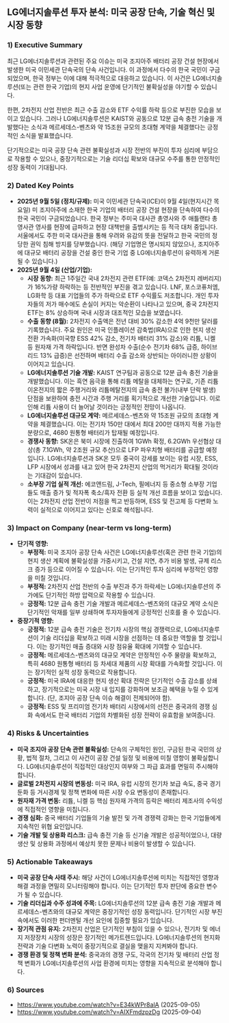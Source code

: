 ## LG에너지솔루션 투자 분석: 미국 공장 단속, 기술 혁신 및 시장 동향

### 1) Executive Summary

최근 LG에너지솔루션과 관련된 주요 이슈는 미국 조지아주 배터리 공장 건설 현장에서 발생한 미국 이민세관 단속국의 단속 사건입니다. 이 과정에서 다수의 한국 국민이 구금되었으며, 한국 정부는 이에 대해 적극적으로 대응하고 있습니다. 이 사건은 LG에너지솔루션(또는 관련 한국 기업)의 현지 사업 운영에 단기적인 불확실성을 야기할 수 있습니다.

한편, 2차전지 산업 전반은 최근 수출 감소와 ETF 수익률 하락 등으로 부진한 모습을 보이고 있습니다. 그러나 LG에너지솔루션은 KAIST와 공동으로 12분 급속 충전 기술을 개발했다는 소식과 메르세데스-벤츠와 약 15조원 규모의 초대형 계약을 체결했다는 긍정적인 소식을 발표했습니다.

단기적으로는 미국 공장 단속 관련 불확실성과 시장 전반의 부진이 투자 심리에 부담으로 작용할 수 있으나, 중장기적으로는 기술 리더십 확보와 대규모 수주를 통한 안정적인 성장 동력이 기대됩니다.

### 2) Dated Key Points

*   **2025년 9월 5일 (정치/규제):** 미국 이민세관 단속국(ICE)이 9월 4일(현지시간 목요일) 미 조지아주에 소재한 한국 기업의 배터리 공장 건설 현장을 단속하여 다수의 한국 국민이 구금되었습니다. 한국 정부는 주미국 대사관 총영사와 주 애틀랜타 총영사관 영사를 현장에 급파하고 현장 대책반을 출범시키는 등 적극 대처 중입니다. 서울에서도 주한 미국 대사관을 통해 우려와 유감의 뜻을 전달하고 한국 국민의 정당한 권익 침해 방지를 당부했습니다. (해당 기업명은 명시되지 않았으나, 조지아주에 대규모 배터리 공장을 건설 중인 한국 기업 중 LG에너지솔루션이 유력하게 거론될 수 있습니다.)
*   **2025년 9월 4일 (산업/기업):**
    *   **시장 동향:** 최근 1주일간 국내 2차전지 관련 ETF(예: 코덱스 2차전지 레버리지)가 16%가량 하락하는 등 전반적인 부진을 겪고 있습니다. LNF, 포스코퓨처엠, LG화학 등 대표 기업들의 주가 하락으로 ETF 수익률도 저조합니다. 개인 투자자들의 저가 매수에도 손실이 커지는 악순환이 나타나고 있으며, 중국 2차전지 ETF는 8% 상승하며 국내 시장과 대조적인 모습을 보였습니다.
    *   **수출 동향 (8월):** 2차전지 수출액은 전년 대비 30% 감소한 4억 9천만 달러를 기록했습니다. 주요 원인은 미국 인플레이션 감축법(IRA)으로 인한 현지 생산 전환 가속화(미국향 ESS 42% 감소, 전기차 배터리 31% 감소)와 리튬, 니켈 등 원자재 가격 하락입니다. 반면 완성차 수출(순수 전기차 68% 급증, 하이브리드 13% 급증)은 선전하며 배터리 수출 감소와 상반되는 아이러니한 상황이 이어지고 있습니다.
    *   **LG에너지솔루션 기술 개발:** KAIST 연구팀과 공동으로 12분 급속 충전 기술을 개발했습니다. 이는 흑연 음극을 통해 리튬 메탈을 대체하는 연구로, 기존 리튬이온전지의 짧은 주행거리와 리튬메탈전지의 급속 충전 불가(내부 단락 발생) 단점을 보완하여 충전 시간과 주행 거리를 획기적으로 개선한 기술입니다. 이로 인해 리튬 사용이 더 늘어날 것이라는 긍정적인 전망이 나옵니다.
    *   **LG에너지솔루션 대규모 계약:** 메르세데스-벤츠와 약 15조원 규모의 초대형 계약을 체결했습니다. 이는 전기차 150만 대에서 최대 200만 대까지 적용 가능한 분량으로, 4680 원통형 배터리가 탑재될 예정입니다.
    *   **경쟁사 동향:** SK온은 북미 시장에 진출하여 1GWh 확정, 6.2GWh 우선협상 대상(총 7.1GWh, 약 2조원 규모 추산)으로 LFP 파우치형 배터리를 공급할 예정입니다. LG에너지솔루션과 SK온 모두 중국이 강세를 보이는 유럽 시장, ESS, LFP 시장에서 성과를 내고 있어 한국 2차전지 산업의 먹거리가 확대될 것이라는 기대감이 있습니다.
    *   **소부장 기업 실적 개선:** 에코앤드림, J-Tech, 필에너지 등 중소형 소부장 기업들도 매출 증가 및 적자폭 축소/흑자 전환 등 실적 개선 흐름을 보이고 있습니다. 이는 2차전지 산업 전반이 저점을 찍고 반등하며, ESS 및 전고체 등 다변화 노력이 실적으로 이어지고 있다는 신호로 해석됩니다.

### 3) Impact on Company (near-term vs long-term)

*   **단기적 영향:**
    *   **부정적:** 미국 조지아 공장 단속 사건은 LG에너지솔루션(혹은 관련 한국 기업)의 현지 생산 계획에 불확실성을 가중시키고, 건설 지연, 추가 비용 발생, 규제 리스크 증가 등으로 이어질 수 있습니다. 이는 단기적인 투자 심리에 부정적인 영향을 미칠 것입니다.
    *   **부정적:** 2차전지 산업 전반의 수출 부진과 주가 하락세는 LG에너지솔루션의 주가에도 단기적인 하방 압력으로 작용할 수 있습니다.
    *   **긍정적:** 12분 급속 충전 기술 개발과 메르세데스-벤츠와의 대규모 계약 소식은 단기적인 악재를 일부 상쇄하며 투자자들에게 긍정적인 신호를 줄 수 있습니다.
*   **중장기적 영향:**
    *   **긍정적:** 12분 급속 충전 기술은 전기차 시장의 핵심 경쟁력으로, LG에너지솔루션이 기술 리더십을 확보하고 미래 시장을 선점하는 데 중요한 역할을 할 것입니다. 이는 장기적인 매출 증대와 시장 점유율 확대에 기여할 수 있습니다.
    *   **긍정적:** 메르세데스-벤츠와의 대규모 계약은 안정적인 수주 물량을 확보하고, 특히 4680 원통형 배터리 등 차세대 제품의 시장 확대를 가속화할 것입니다. 이는 장기적인 실적 성장 동력으로 작용합니다.
    *   **긍정적:** 미국 IRA에 대응한 현지 생산 확대 전략은 단기적인 수출 감소를 상쇄하고, 장기적으로는 미국 시장 내 입지를 강화하며 보조금 혜택을 누릴 수 있게 합니다. (단, 조지아 공장 단속 이슈 해결이 전제되어야 함).
    *   **긍정적:** ESS 및 프리미엄 전기차 배터리 시장에서의 선전은 중국과의 경쟁 심화 속에서도 한국 배터리 기업의 차별화된 성장 전략이 유효함을 보여줍니다.

### 4) Risks & Uncertainties

*   **미국 조지아 공장 단속 관련 불확실성:** 단속의 구체적인 원인, 구금된 한국 국민의 상황, 법적 절차, 그리고 이 사건이 공장 건설 일정 및 비용에 미칠 영향이 불확실합니다. LG에너지솔루션이 직접적인 대상인지 여부와 그 파급 효과를 면밀히 주시해야 합니다.
*   **글로벌 2차전지 시장의 변동성:** 미국 IRA, 유럽 시장의 전기차 보급 속도, 중국 경기 둔화 등 거시경제 및 정책 변화에 따른 시장 수요 변동성이 존재합니다.
*   **원자재 가격 변동:** 리튬, 니켈 등 핵심 원자재 가격의 등락은 배터리 제조사의 수익성에 직접적인 영향을 미칩니다.
*   **경쟁 심화:** 중국 배터리 기업들의 기술 발전 및 가격 경쟁력 강화는 한국 기업들에게 지속적인 위협 요인입니다.
*   **기술 개발 및 상용화 리스크:** 급속 충전 기술 등 신기술 개발은 성공적이었으나, 대량 생산 및 상용화 과정에서 예상치 못한 문제나 비용이 발생할 수 있습니다.

### 5) Actionable Takeaways

*   **미국 공장 단속 사태 주시:** 해당 사건이 LG에너지솔루션에 미치는 직접적인 영향과 해결 과정을 면밀히 모니터링해야 합니다. 이는 단기적인 투자 판단에 중요한 변수가 될 수 있습니다.
*   **기술 리더십과 수주 성과에 주목:** LG에너지솔루션의 12분 급속 충전 기술 개발과 메르세데스-벤츠와의 대규모 계약은 중장기적인 성장 동력입니다. 단기적인 시장 부진 속에서도 이러한 펀더멘털 개선 요인에 집중할 필요가 있습니다.
*   **장기적 관점 유지:** 2차전지 산업은 단기적인 부침이 있을 수 있으나, 전기차 및 에너지 저장장치 시장의 성장은 장기적인 메가트렌드입니다. LG에너지솔루션의 현지화 전략과 기술 다변화 노력이 중장기적으로 결실을 맺을지 지켜봐야 합니다.
*   **경쟁 환경 및 정책 변화 분석:** 중국과의 경쟁 구도, 각국의 전기차 및 배터리 산업 정책 변화가 LG에너지솔루션의 사업 환경에 미치는 영향을 지속적으로 분석해야 합니다.

### 6) Sources

*   https://www.youtube.com/watch?v=E34kWPr8alA (2025-09-05)
*   https://www.youtube.com/watch?v=AIXFmdzpzDg (2025-09-04)
